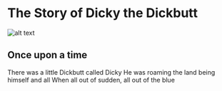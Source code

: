 # The Story of Dicky the Dickbutt

![alt text](https://i.imgur.com/7qgQEjT.jpeg)

## Once upon a time
There was a little Dickbutt called Dicky
He was roaming the land being himself and all
When all out of sudden, all out of the blue
